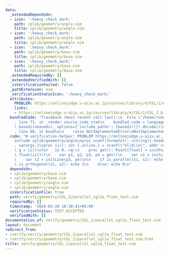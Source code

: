 ```yaml
---
data:
  _extendedDependsOn:
  - icon: ':heavy_check_mark:'
    path: cplib/geometry/angle.nim
    title: cplib/geometry/angle.nim
  - icon: ':heavy_check_mark:'
    path: cplib/geometry/angle.nim
    title: cplib/geometry/angle.nim
  - icon: ':heavy_check_mark:'
    path: cplib/geometry/base.nim
    title: cplib/geometry/base.nim
  - icon: ':heavy_check_mark:'
    path: cplib/geometry/base.nim
    title: cplib/geometry/base.nim
  _extendedRequiredBy: []
  _extendedVerifiedWith: []
  _isVerificationFailed: false
  _pathExtension: nim
  _verificationStatusIcon: ':heavy_check_mark:'
  attributes:
    PROBLEM: https://onlinejudge.u-aizu.ac.jp/courses/library/4/CGL/1/CGL_2_A
    links:
    - https://onlinejudge.u-aizu.ac.jp/courses/library/4/CGL/1/CGL_2_A
  bundledCode: "Traceback (most recent call last):\n  File \"/home/runner/.local/lib/python3.10/site-packages/onlinejudge_verify/documentation/build.py\"\
    , line 71, in _render_source_code_stat\n    bundled_code = language.bundle(stat.path,\
    \ basedir=basedir, options={'include_paths': [basedir]}).decode()\n  File \"/home/runner/.local/lib/python3.10/site-packages/onlinejudge_verify/languages/nim.py\"\
    , line 86, in bundle\n    raise NotImplementedError\nNotImplementedError\n"
  code: "# verification-helper: PROBLEM https://onlinejudge.u-aizu.ac.jp/courses/library/4/CGL/1/CGL_2_A\n\
    include cplib/geometry/angle\nproc scanf(formatstr: cstring){.header: \"<stdio.h>\"\
    , varargs.}\nproc ii(): int {.inline.} = scanf(\"%lld\\n\", addr result)\n\nvar\
    \ q = ii()\nfor _ in 0..<q:\n    proc get(): Point[float] = initPoint(float(ii()),\
    \ float(ii()))\n    var p1, p2, p3, p4 = get()\n    var s1 = initLine(p1, p2)\n\
    \    var s2 = initLine(p3, p4)\n\n    if is_parallel(s1, s2): echo 2\n    elif\
    \ is_orthogonal(s1, s2): echo 1\n    else: echo 0\n"
  dependsOn:
  - cplib/geometry/base.nim
  - cplib/geometry/base.nim
  - cplib/geometry/angle.nim
  - cplib/geometry/angle.nim
  isVerificationFile: true
  path: verify/geometry/CGL_2/parallel_cgl2a_float_test.nim
  requiredBy: []
  timestamp: '2024-03-20 10:38:41+09:00'
  verificationStatus: TEST_ACCEPTED
  verifiedWith: []
documentation_of: verify/geometry/CGL_2/parallel_cgl2a_float_test.nim
layout: document
redirect_from:
- /verify/verify/geometry/CGL_2/parallel_cgl2a_float_test.nim
- /verify/verify/geometry/CGL_2/parallel_cgl2a_float_test.nim.html
title: verify/geometry/CGL_2/parallel_cgl2a_float_test.nim
---
```

